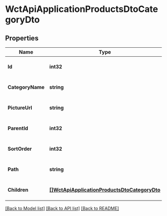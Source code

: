# WctApiApplicationProductsDtoCategoryDto

## Properties
Name | Type | Description | Notes
------------ | ------------- | ------------- | -------------
**Id** | **int32** |  | [optional] [default to null]
**CategoryName** | **string** | 分类名称 | [optional] [default to null]
**PictureUrl** | **string** | 分类图片 | [optional] [default to null]
**ParentId** | **int32** | 上级id | [optional] [default to null]
**SortOrder** | **int32** | 排序 | [optional] [default to null]
**Path** | **string** | 分类路径 | [optional] [default to null]
**Children** | [**[]WctApiApplicationProductsDtoCategoryDto**](WCT.Api.Application.Products.Dto.CategoryDto.md) |  | [optional] [default to null]

[[Back to Model list]](../README.md#documentation-for-models) [[Back to API list]](../README.md#documentation-for-api-endpoints) [[Back to README]](../README.md)

